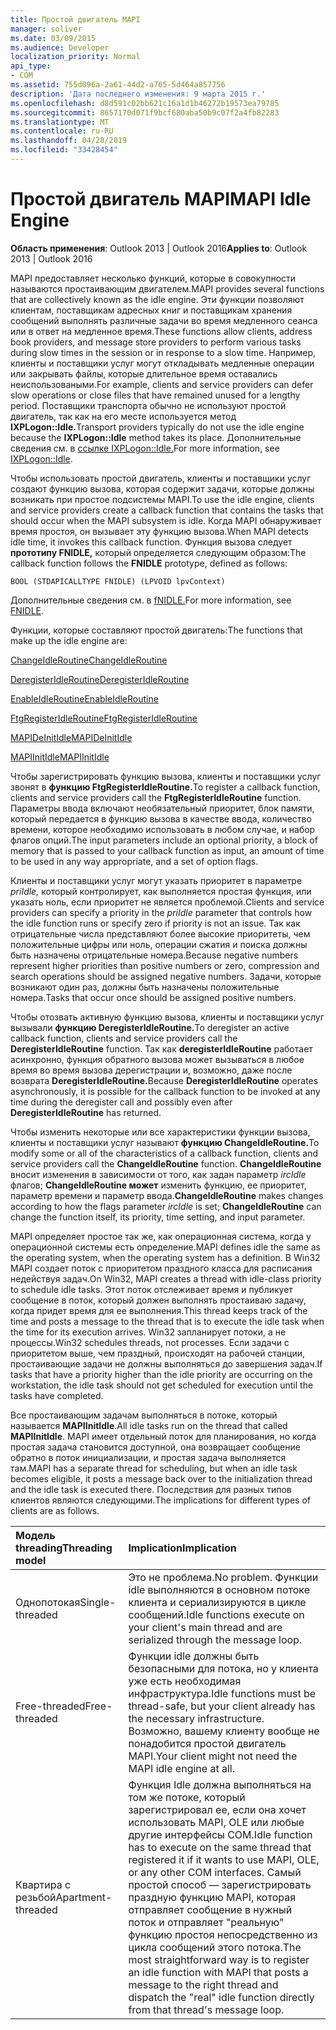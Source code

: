 ```yaml
---
title: Простой двигатель MAPI
manager: soliver
ms.date: 03/09/2015
ms.audience: Developer
localization_priority: Normal
api_type:
- COM
ms.assetid: 755d096a-2a61-44d2-a765-5d464a857756
description: 'Дата последнего изменения: 9 марта 2015 г.'
ms.openlocfilehash: d8d591c02bb621c16a1d1b46272b19573ea79785
ms.sourcegitcommit: 8657170d071f9bcf680aba50b9c07f2a4fb82283
ms.translationtype: MT
ms.contentlocale: ru-RU
ms.lasthandoff: 04/28/2019
ms.locfileid: "33428454"
---
```

# <a name="mapi-idle-engine"></a><span data-ttu-id="cdaa2-103">Простой двигатель MAPI</span><span class="sxs-lookup"><span data-stu-id="cdaa2-103">MAPI Idle Engine</span></span>

  
  
<span data-ttu-id="cdaa2-104">**Область применения**: Outlook 2013 | Outlook 2016</span><span class="sxs-lookup"><span data-stu-id="cdaa2-104">**Applies to**: Outlook 2013 | Outlook 2016</span></span> 
  
<span data-ttu-id="cdaa2-105">MAPI предоставляет несколько функций, которые в совокупности называются простаивающим двигателем.</span><span class="sxs-lookup"><span data-stu-id="cdaa2-105">MAPI provides several functions that are collectively known as the idle engine.</span></span> <span data-ttu-id="cdaa2-106">Эти функции позволяют клиентам, поставщикам адресных книг и поставщикам хранения сообщений выполнять различные задачи во время медленного сеанса или в ответ на медленное время.</span><span class="sxs-lookup"><span data-stu-id="cdaa2-106">These functions allow clients, address book providers, and message store providers to perform various tasks during slow times in the session or in response to a slow time.</span></span> <span data-ttu-id="cdaa2-107">Например, клиенты и поставщики услуг могут откладывать медленные операции или закрывать файлы, которые длительное время оставались неиспользоваными.</span><span class="sxs-lookup"><span data-stu-id="cdaa2-107">For example, clients and service providers can defer slow operations or close files that have remained unused for a lengthy period.</span></span> <span data-ttu-id="cdaa2-108">Поставщики транспорта обычно не используют простой двигатель, так как на его месте используется метод **IXPLogon::Idle.**</span><span class="sxs-lookup"><span data-stu-id="cdaa2-108">Transport providers typically do not use the idle engine because the **IXPLogon::Idle** method takes its place.</span></span> <span data-ttu-id="cdaa2-109">Дополнительные сведения см. в [ссылке IXPLogon::Idle.](ixplogon-idle.md)</span><span class="sxs-lookup"><span data-stu-id="cdaa2-109">For more information, see [IXPLogon::Idle](ixplogon-idle.md).</span></span>
  
<span data-ttu-id="cdaa2-110">Чтобы использовать простой двигатель, клиенты и поставщики услуг создают функцию вызова, которая содержит задачи, которые должны возникать при простое подсистемы MAPI.</span><span class="sxs-lookup"><span data-stu-id="cdaa2-110">To use the idle engine, clients and service providers create a callback function that contains the tasks that should occur when the MAPI subsystem is idle.</span></span> <span data-ttu-id="cdaa2-111">Когда MAPI обнаруживает время простоя, он вызывает эту функцию вызова.</span><span class="sxs-lookup"><span data-stu-id="cdaa2-111">When MAPI detects idle time, it invokes this callback function.</span></span> <span data-ttu-id="cdaa2-112">Функция вызова следует **прототипу FNIDLE,** который определяется следующим образом:</span><span class="sxs-lookup"><span data-stu-id="cdaa2-112">The callback function follows the **FNIDLE** prototype, defined as follows:</span></span> 
  
 `BOOL (STDAPICALLTYPE FNIDLE) (LPVOID lpvContext)`
  
<span data-ttu-id="cdaa2-113">Дополнительные сведения см. в [fNIDLE.](fnidle.md)</span><span class="sxs-lookup"><span data-stu-id="cdaa2-113">For more information, see [FNIDLE](fnidle.md).</span></span>
  
<span data-ttu-id="cdaa2-114">Функции, которые составляют простой двигатель:</span><span class="sxs-lookup"><span data-stu-id="cdaa2-114">The functions that make up the idle engine are:</span></span>
  
[<span data-ttu-id="cdaa2-115">ChangeIdleRoutine</span><span class="sxs-lookup"><span data-stu-id="cdaa2-115">ChangeIdleRoutine</span></span>](changeidleroutine.md)
  
[<span data-ttu-id="cdaa2-116">DeregisterIdleRoutine</span><span class="sxs-lookup"><span data-stu-id="cdaa2-116">DeregisterIdleRoutine</span></span>](deregisteridleroutine.md)
  
[<span data-ttu-id="cdaa2-117">EnableIdleRoutine</span><span class="sxs-lookup"><span data-stu-id="cdaa2-117">EnableIdleRoutine</span></span>](enableidleroutine.md)
  
[<span data-ttu-id="cdaa2-118">FtgRegisterIdleRoutine</span><span class="sxs-lookup"><span data-stu-id="cdaa2-118">FtgRegisterIdleRoutine</span></span>](ftgregisteridleroutine.md)
  
[<span data-ttu-id="cdaa2-119">MAPIDeInitIdle</span><span class="sxs-lookup"><span data-stu-id="cdaa2-119">MAPIDeInitIdle</span></span>](mapideinitidle.md)
  
[<span data-ttu-id="cdaa2-120">MAPIInitIdle</span><span class="sxs-lookup"><span data-stu-id="cdaa2-120">MAPIInitIdle</span></span>](mapiinitidle.md)
  
<span data-ttu-id="cdaa2-121">Чтобы зарегистрировать функцию вызова, клиенты и поставщики услуг звонят в **функцию FtgRegisterIdleRoutine.**</span><span class="sxs-lookup"><span data-stu-id="cdaa2-121">To register a callback function, clients and service providers call the **FtgRegisterIdleRoutine** function.</span></span> <span data-ttu-id="cdaa2-122">Параметры ввода включают необязательный приоритет, блок памяти, который передается в функцию вызова в качестве ввода, количество времени, которое необходимо использовать в любом случае, и набор флагов опций.</span><span class="sxs-lookup"><span data-stu-id="cdaa2-122">The input parameters include an optional priority, a block of memory that is passed to your callback function as input, an amount of time to be used in any way appropriate, and a set of option flags.</span></span> 
  
<span data-ttu-id="cdaa2-123">Клиенты и поставщики услуг могут указать приоритет в параметре  _priIdle,_ который контролирует, как выполняется простая функция, или указать ноль, если приоритет не является проблемой.</span><span class="sxs-lookup"><span data-stu-id="cdaa2-123">Clients and service providers can specify a priority in the  _priIdle_ parameter that controls how the idle function runs or specify zero if priority is not an issue.</span></span> <span data-ttu-id="cdaa2-124">Так как отрицательные числа представляют более высокие приоритеты, чем положительные цифры или ноль, операции сжатия и поиска должны быть назначены отрицательные номера.</span><span class="sxs-lookup"><span data-stu-id="cdaa2-124">Because negative numbers represent higher priorities than positive numbers or zero, compression and search operations should be assigned negative numbers.</span></span> <span data-ttu-id="cdaa2-125">Задачи, которые возникают один раз, должны быть назначены положительные номера.</span><span class="sxs-lookup"><span data-stu-id="cdaa2-125">Tasks that occur once should be assigned positive numbers.</span></span> 
  
<span data-ttu-id="cdaa2-126">Чтобы отозвать активную функцию вызова, клиенты и поставщики услуг вызывали **функцию DeregisterIdleRoutine.**</span><span class="sxs-lookup"><span data-stu-id="cdaa2-126">To deregister an active callback function, clients and service providers call the **DeregisterIdleRoutine** function.</span></span> <span data-ttu-id="cdaa2-127">Так как **deregisterIdleRoutine** работает асинхронно, функция обратного вызова может вызываться в любое время во время вызова дерегистрации и, возможно, даже после возврата **DeregisterIdleRoutine.**</span><span class="sxs-lookup"><span data-stu-id="cdaa2-127">Because **DeregisterIdleRoutine** operates asynchronously, it is possible for the callback function to be invoked at any time during the deregister call and possibly even after **DeregisterIdleRoutine** has returned.</span></span> 
  
<span data-ttu-id="cdaa2-128">Чтобы изменить некоторые или все характеристики функции вызова, клиенты и поставщики услуг называют **функцию ChangeIdleRoutine.**</span><span class="sxs-lookup"><span data-stu-id="cdaa2-128">To modify some or all of the characteristics of a callback function, clients and service providers call the **ChangeIdleRoutine** function.</span></span> <span data-ttu-id="cdaa2-129">**ChangeIdleRoutine** вносит изменения в зависимости от того, как задан параметр  _ircIdle_ флагов; **ChangeIdleRoutine может** изменить функцию, ее приоритет, параметр времени и параметр ввода.</span><span class="sxs-lookup"><span data-stu-id="cdaa2-129">**ChangeIdleRoutine** makes changes according to how the flags parameter  _ircIdle_ is set; **ChangeIdleRoutine** can change the function itself, its priority, time setting, and input parameter.</span></span> 
  
<span data-ttu-id="cdaa2-130">MAPI определяет простое так же, как операционная система, когда у операционной системы есть определение.</span><span class="sxs-lookup"><span data-stu-id="cdaa2-130">MAPI defines idle the same as the operating system, when the operating system has a definition.</span></span> <span data-ttu-id="cdaa2-131">В Win32 MAPI создает поток с приоритетом праздного класса для расписания недействуя задач.</span><span class="sxs-lookup"><span data-stu-id="cdaa2-131">On Win32, MAPI creates a thread with idle-class priority to schedule idle tasks.</span></span> <span data-ttu-id="cdaa2-132">Этот поток отслеживает время и публикует сообщение в поток, который должен выполнять простаиваю задачу, когда придет время для ее выполнения.</span><span class="sxs-lookup"><span data-stu-id="cdaa2-132">This thread keeps track of the time and posts a message to the thread that is to execute the idle task when the time for its execution arrives.</span></span> <span data-ttu-id="cdaa2-133">Win32 запланирует потоки, а не процессы.</span><span class="sxs-lookup"><span data-stu-id="cdaa2-133">Win32 schedules threads, not processes.</span></span> <span data-ttu-id="cdaa2-134">Если задачи с приоритетом выше, чем праздный, происходят на рабочей станции, простаивающие задачи не должны выполняться до завершения задач.</span><span class="sxs-lookup"><span data-stu-id="cdaa2-134">If tasks that have a priority higher than the idle priority are occurring on the workstation, the idle task should not get scheduled for execution until the tasks have completed.</span></span> 
  
<span data-ttu-id="cdaa2-135">Все простаивающим задачам выполняться в потоке, который называется **MAPIInitIdle**.</span><span class="sxs-lookup"><span data-stu-id="cdaa2-135">All idle tasks run on the thread that called **MAPIInitIdle**.</span></span> <span data-ttu-id="cdaa2-136">MAPI имеет отдельный поток для планирования, но когда простая задача становится доступной, она возвращает сообщение обратно в поток инициализации, и простая задача выполняется там.</span><span class="sxs-lookup"><span data-stu-id="cdaa2-136">MAPI has a separate thread for scheduling, but when an idle task becomes eligible, it posts a message back over to the initialization thread and the idle task is executed there.</span></span> <span data-ttu-id="cdaa2-137">Последствия для разных типов клиентов являются следующими.</span><span class="sxs-lookup"><span data-stu-id="cdaa2-137">The implications for different types of clients are as follows.</span></span>
  
|<span data-ttu-id="cdaa2-138">**Модель threading**</span><span class="sxs-lookup"><span data-stu-id="cdaa2-138">**Threading model**</span></span>|<span data-ttu-id="cdaa2-139">**Implication**</span><span class="sxs-lookup"><span data-stu-id="cdaa2-139">**Implication**</span></span>|
|:-----|:-----|
|<span data-ttu-id="cdaa2-140">Однопотокая</span><span class="sxs-lookup"><span data-stu-id="cdaa2-140">Single-threaded</span></span>  <br/> |<span data-ttu-id="cdaa2-141">Это не проблема.</span><span class="sxs-lookup"><span data-stu-id="cdaa2-141">No problem.</span></span> <span data-ttu-id="cdaa2-142">Функции idle выполняются в основном потоке клиента и сериализируются в цикле сообщений.</span><span class="sxs-lookup"><span data-stu-id="cdaa2-142">Idle functions execute on your client's main thread and are serialized through the message loop.</span></span>  <br/> |
|<span data-ttu-id="cdaa2-143">Free-threaded</span><span class="sxs-lookup"><span data-stu-id="cdaa2-143">Free-threaded</span></span>  <br/> |<span data-ttu-id="cdaa2-144">Функции idle должны быть безопасными для потока, но у клиента уже есть необходимая инфраструктура.</span><span class="sxs-lookup"><span data-stu-id="cdaa2-144">Idle functions must be thread-safe, but your client already has the necessary infrastructure.</span></span> <span data-ttu-id="cdaa2-145">Возможно, вашему клиенту вообще не понадобится простой двигатель MAPI.</span><span class="sxs-lookup"><span data-stu-id="cdaa2-145">Your client might not need the MAPI idle engine at all.</span></span>  <br/> |
|<span data-ttu-id="cdaa2-146">Квартира с резьбой</span><span class="sxs-lookup"><span data-stu-id="cdaa2-146">Apartment-threaded</span></span>  <br/> |<span data-ttu-id="cdaa2-147">Функция Idle должна выполняться на том же потоке, который зарегистрировал ее, если она хочет использовать MAPI, OLE или любые другие интерфейсы COM.</span><span class="sxs-lookup"><span data-stu-id="cdaa2-147">Idle function has to execute on the same thread that registered it if it wants to use MAPI, OLE, or any other COM interfaces.</span></span> <span data-ttu-id="cdaa2-148">Самый простой способ — зарегистрировать праздную функцию MAPI, которая отправляет сообщение в нужный поток и отправляет "реальную" функцию простоя непосредственно из цикла сообщений этого потока.</span><span class="sxs-lookup"><span data-stu-id="cdaa2-148">The most straightforward way is to register an idle function with MAPI that posts a message to the right thread and dispatch the "real" idle function directly from that thread's message loop.</span></span>  <br/> |
   

